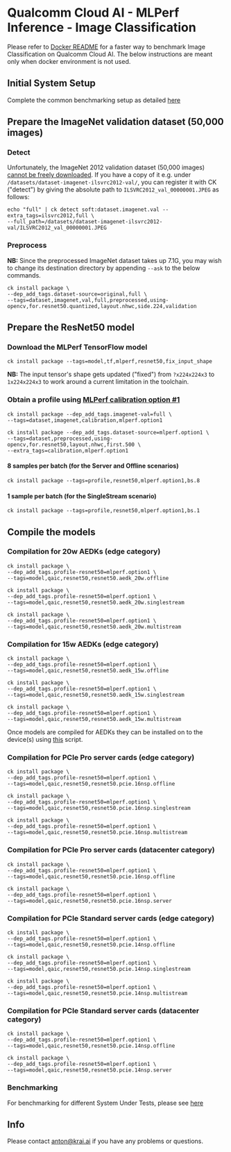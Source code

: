 # Qualcomm Cloud AI - MLPerf Inference - Image Classification

Please refer to [Docker README](https://github.com/krai/ck-qaic/blob/main/docker/resnet50/README.md) for a faster way to benchmark Image Classification on Qualcomm Cloud AI. The below instructions are meant only when docker environment is not used. 

## Initial System Setup

Complete the common benchmarking setup as detailed [here](https://github.com/krai/ck-qaic/blob/main/program/README.md)

<a name="prepare_imagenet"></a>
## Prepare the ImageNet validation dataset (50,000 images)

<a name="prepare_imagenet_detect"></a>
### Detect

Unfortunately, the ImageNet 2012 validation dataset (50,000 images) [cannot be freely downloaded](https://github.com/mlcommons/inference/issues/542).
If you have a copy of it e.g. under `/datasets/dataset-imagenet-ilsvrc2012-val/`, you can register it with CK ("detect") by giving the absolute path to `ILSVRC2012_val_00000001.JPEG` as follows:

```
echo "full" | ck detect soft:dataset.imagenet.val --extra_tags=ilsvrc2012,full \
--full_path=/datasets/dataset-imagenet-ilsvrc2012-val/ILSVRC2012_val_00000001.JPEG
```

<a name="prepare_imagenet_preprocess"></a>
### Preprocess

**NB:** Since the preprocessed ImageNet dataset takes up 7.1G, you may wish to change its destination directory by appending `--ask` to the below commands.

```
ck install package \
--dep_add_tags.dataset-source=original,full \
--tags=dataset,imagenet,val,full,preprocessed,using-opencv,for.resnet50.quantized,layout.nhwc,side.224,validation
```

<a name="prepare_resnet50"></a>
## Prepare the ResNet50 model

### Download the MLPerf TensorFlow model

```
ck install package --tags=model,tf,mlperf,resnet50,fix_input_shape
```

**NB:** The input tensor's shape gets updated ("fixed") from `?x224x224x3` to `1x224x224x3` to work around a current limitation in the toolchain.


### Obtain a profile using [MLPerf calibration option #1](https://github.com/mlcommons/inference/blob/master/calibration/ImageNet/cal_image_list_option_1.txt)


```
ck install package --dep_add_tags.imagenet-val=full \
--tags=dataset,imagenet,calibration,mlperf.option1
```
```
ck install package --dep_add_tags.dataset-source=mlperf.option1 \
--tags=dataset,preprocessed,using-opencv,for.resnet50,layout.nhwc,first.500 \
--extra_tags=calibration,mlperf.option1
```


#### 8 samples per batch (for the Server and Offline scenarios)

```
ck install package --tags=profile,resnet50,mlperf.option1,bs.8
```

#### 1 sample per batch (for the SingleStream scenario)

```
ck install package --tags=profile,resnet50,mlperf.option1,bs.1
```

## Compile the models
### Compilation for 20w AEDKs (edge category)

```
ck install package \
--dep_add_tags.profile-resnet50=mlperf.option1 \
--tags=model,qaic,resnet50,resnet50.aedk_20w.offline
```
```
ck install package \
--dep_add_tags.profile-resnet50=mlperf.option1 \
--tags=model,qaic,resnet50,resnet50.aedk_20w.singlestream
```
```
ck install package \
--dep_add_tags.profile-resnet50=mlperf.option1 \
--tags=model,qaic,resnet50,resnet50.aedk_20w.multistream
```

### Compilation for 15w AEDKs (edge category)

```
ck install package \
--dep_add_tags.profile-resnet50=mlperf.option1 \
--tags=model,qaic,resnet50,resnet50.aedk_15w.offline
```
```
ck install package \
--dep_add_tags.profile-resnet50=mlperf.option1 \
--tags=model,qaic,resnet50,resnet50.aedk_15w.singlestream
```
```
ck install package \
--dep_add_tags.profile-resnet50=mlperf.option1 \
--tags=model,qaic,resnet50,resnet50.aedk_15w.multistream
```

Once models are compiled for AEDKs they can be installed on to the device(s) using [this](https://github.com/krai/ck-qaic/tree/main/script/setup.aedk#hr-compile-the-models-and-copy-to-the-device) script.


### Compilation for PCIe Pro server cards (edge category)

```
ck install package \
--dep_add_tags.profile-resnet50=mlperf.option1 \
--tags=model,qaic,resnet50,resnet50.pcie.16nsp.offline
```
```
ck install package \
--dep_add_tags.profile-resnet50=mlperf.option1 \
--tags=model,qaic,resnet50,resnet50.pcie.16nsp.singlestream
```
```
ck install package \
--dep_add_tags.profile-resnet50=mlperf.option1 \
--tags=model,qaic,resnet50,resnet50.pcie.16nsp.multistream
```

### Compilation for PCIe Pro server cards (datacenter category)

```
ck install package \
--dep_add_tags.profile-resnet50=mlperf.option1 \
--tags=model,qaic,resnet50,resnet50.pcie.16nsp.offline
```
```
ck install package \
--dep_add_tags.profile-resnet50=mlperf.option1 \
--tags=model,qaic,resnet50,resnet50.pcie.16nsp.server
```

### Compilation for PCIe Standard server cards (edge category)

```
ck install package \
--dep_add_tags.profile-resnet50=mlperf.option1 \
--tags=model,qaic,resnet50,resnet50.pcie.14nsp.offline
```
```
ck install package \
--dep_add_tags.profile-resnet50=mlperf.option1 \
--tags=model,qaic,resnet50,resnet50.pcie.14nsp.singlestream
```
```
ck install package \
--dep_add_tags.profile-resnet50=mlperf.option1 \
--tags=model,qaic,resnet50,resnet50.pcie.14nsp.multistream
```

### Compilation for PCIe Standard server cards (datacenter category)

```
ck install package \
--dep_add_tags.profile-resnet50=mlperf.option1 \
--tags=model,qaic,resnet50,resnet50.pcie.14nsp.offline
```
```
ck install package \
--dep_add_tags.profile-resnet50=mlperf.option1 \
--tags=model,qaic,resnet50,resnet50.pcie.14nsp.server
```

### Benchmarking
For benchmarking for different System Under Tests, please see [here](https://github.com/krai/ck-qaic/blob/main/program/image-classification-qaic-loadgen/README.benchmarking.md)

## Info

Please contact anton@krai.ai if you have any problems or questions.
